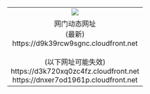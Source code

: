 ﻿<table>
  <tr></tr>
  <tr><td colspan=2 align=center><img src="https://d9k39rcw9sgnc.cloudfront.net/Up/oGate.jpg" /></td></tr>
  <tr><td colspan=2 align=center>网门动态网址<br/>(最新)
<br>https://d9k39rcw9sgnc.cloudfront.net
<br/><br/>(以下网址可能失效)
<br>https://d3k720xq0zc4fz.cloudfront.net
<br>https://dnxer7od1961p.cloudfront.net
    </td>
  </tr>
</table>
